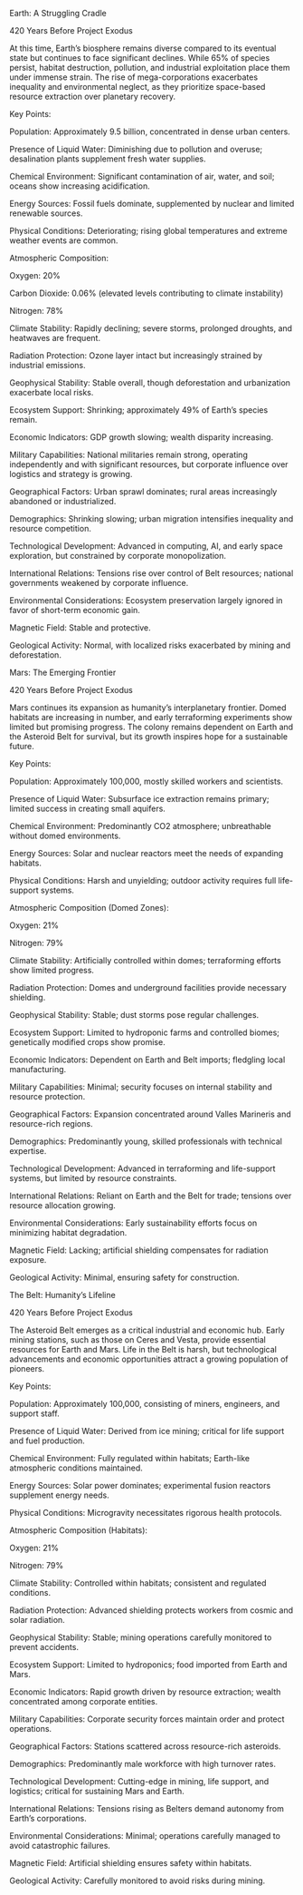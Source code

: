 Earth: A Struggling Cradle

420 Years Before Project Exodus

At this time, Earth’s biosphere remains diverse compared to its eventual state but continues to face significant declines. While 65% of species persist, habitat destruction, pollution, and industrial exploitation place them under immense strain. The rise of mega-corporations exacerbates inequality and environmental neglect, as they prioritize space-based resource extraction over planetary recovery.

Key Points:

Population: Approximately 9.5 billion, concentrated in dense urban centers.

Presence of Liquid Water: Diminishing due to pollution and overuse; desalination plants supplement fresh water supplies.

Chemical Environment: Significant contamination of air, water, and soil; oceans show increasing acidification.

Energy Sources: Fossil fuels dominate, supplemented by nuclear and limited renewable sources.

Physical Conditions: Deteriorating; rising global temperatures and extreme weather events are common.

Atmospheric Composition:

Oxygen: 20%

Carbon Dioxide: 0.06% (elevated levels contributing to climate instability)

Nitrogen: 78%

Climate Stability: Rapidly declining; severe storms, prolonged droughts, and heatwaves are frequent.

Radiation Protection: Ozone layer intact but increasingly strained by industrial emissions.

Geophysical Stability: Stable overall, though deforestation and urbanization exacerbate local risks.

Ecosystem Support: Shrinking; approximately 49% of Earth’s species remain.

Economic Indicators: GDP growth slowing; wealth disparity increasing.

Military Capabilities: National militaries remain strong, operating independently and with significant resources, but corporate influence over logistics and strategy is growing.

Geographical Factors: Urban sprawl dominates; rural areas increasingly abandoned or industrialized.

Demographics: Shrinking slowing; urban migration intensifies inequality and resource competition.

Technological Development: Advanced in computing, AI, and early space exploration, but constrained by corporate monopolization.

International Relations: Tensions rise over control of Belt resources; national governments weakened by corporate influence.

Environmental Considerations: Ecosystem preservation largely ignored in favor of short-term economic gain.

Magnetic Field: Stable and protective.

Geological Activity: Normal, with localized risks exacerbated by mining and deforestation.

Mars: The Emerging Frontier

420 Years Before Project Exodus

Mars continues its expansion as humanity’s interplanetary frontier. Domed habitats are increasing in number, and early terraforming experiments show limited but promising progress. The colony remains dependent on Earth and the Asteroid Belt for survival, but its growth inspires hope for a sustainable future.

Key Points:

Population: Approximately 100,000, mostly skilled workers and scientists.

Presence of Liquid Water: Subsurface ice extraction remains primary; limited success in creating small aquifers.

Chemical Environment: Predominantly CO2 atmosphere; unbreathable without domed environments.

Energy Sources: Solar and nuclear reactors meet the needs of expanding habitats.

Physical Conditions: Harsh and unyielding; outdoor activity requires full life-support systems.

Atmospheric Composition (Domed Zones):

Oxygen: 21%

Nitrogen: 79%

Climate Stability: Artificially controlled within domes; terraforming efforts show limited progress.

Radiation Protection: Domes and underground facilities provide necessary shielding.

Geophysical Stability: Stable; dust storms pose regular challenges.

Ecosystem Support: Limited to hydroponic farms and controlled biomes; genetically modified crops show promise.

Economic Indicators: Dependent on Earth and Belt imports; fledgling local manufacturing.

Military Capabilities: Minimal; security focuses on internal stability and resource protection.

Geographical Factors: Expansion concentrated around Valles Marineris and resource-rich regions.

Demographics: Predominantly young, skilled professionals with technical expertise.

Technological Development: Advanced in terraforming and life-support systems, but limited by resource constraints.

International Relations: Reliant on Earth and the Belt for trade; tensions over resource allocation growing.

Environmental Considerations: Early sustainability efforts focus on minimizing habitat degradation.

Magnetic Field: Lacking; artificial shielding compensates for radiation exposure.

Geological Activity: Minimal, ensuring safety for construction.

The Belt: Humanity’s Lifeline

420 Years Before Project Exodus

The Asteroid Belt emerges as a critical industrial and economic hub. Early mining stations, such as those on Ceres and Vesta, provide essential resources for Earth and Mars. Life in the Belt is harsh, but technological advancements and economic opportunities attract a growing population of pioneers.

Key Points:

Population: Approximately 100,000, consisting of miners, engineers, and support staff.

Presence of Liquid Water: Derived from ice mining; critical for life support and fuel production.

Chemical Environment: Fully regulated within habitats; Earth-like atmospheric conditions maintained.

Energy Sources: Solar power dominates; experimental fusion reactors supplement energy needs.

Physical Conditions: Microgravity necessitates rigorous health protocols.

Atmospheric Composition (Habitats):

Oxygen: 21%

Nitrogen: 79%

Climate Stability: Controlled within habitats; consistent and regulated conditions.

Radiation Protection: Advanced shielding protects workers from cosmic and solar radiation.

Geophysical Stability: Stable; mining operations carefully monitored to prevent accidents.

Ecosystem Support: Limited to hydroponics; food imported from Earth and Mars.

Economic Indicators: Rapid growth driven by resource extraction; wealth concentrated among corporate entities.

Military Capabilities: Corporate security forces maintain order and protect operations.

Geographical Factors: Stations scattered across resource-rich asteroids.

Demographics: Predominantly male workforce with high turnover rates.

Technological Development: Cutting-edge in mining, life support, and logistics; critical for sustaining Mars and Earth.

International Relations: Tensions rising as Belters demand autonomy from Earth’s corporations.

Environmental Considerations: Minimal; operations carefully managed to avoid catastrophic failures.

Magnetic Field: Artificial shielding ensures safety within habitats.

Geological Activity: Carefully monitored to avoid risks during mining.
